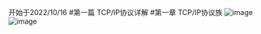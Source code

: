 开始于2022/10/16
#第一篇 TCP/IP协议详解
#第一章 TCP/IP协议族
![image](https://user-images.githubusercontent.com/62788742/196042225-fe21c872-4142-4eec-8f9c-1edf15748d50.png)
![image](TCP.png)
